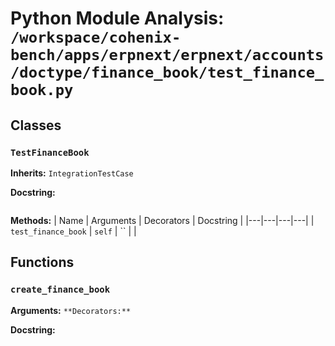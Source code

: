 # Python Module Analysis: `/workspace/cohenix-bench/apps/erpnext/erpnext/accounts/doctype/finance_book/test_finance_book.py`

## Classes

### `TestFinanceBook`
**Inherits:** `IntegrationTestCase`


**Docstring:**
```

```

**Methods:**
| Name | Arguments | Decorators | Docstring |
|---|---|---|---|
| `test_finance_book` | `self` | `` |  |





## Functions

### `create_finance_book`
**Arguments:** ``
**Decorators:** ``

**Docstring:**
```

```

